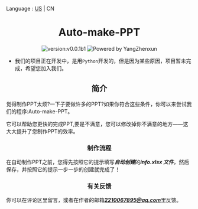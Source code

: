 Language : [US](./README.md) | CN
<h1 align="center">Auto-make-PPT</h1>

<div align="center">
<img src = "https://img.shields.io/badge/version-0.0.1b1-%3Fstyle%3Dflat--square%26logo%3Dappveyor" alt = "version:v0.0.1b1"/>
<img src = "https://img.shields.io/badge/Powered%20by-YangZhenxun-%3Fstyle%3Dflat--square%26logo%3Dappveyor" alt = "Powered by YangZhenxun"/>
<br/>
</div>

* 我们的项目正在开发中，是用<code>Python</code>开发的，但是因为某些原因，项目暂未完成，希望您加入我们。
<h2 align="center">简介</h2>
觉得制作PPT太烦?一下子要做许多的PPT?如果你符合这些条件，你可以来尝试我们的程序:Auto-make-PPT。

它可以帮助您更快的完成PPT,要是不满意，您可以修改掉你不满意的地方——这大大提升了您制作PPT的效率。
<h3 align="center">制作流程</h3>

在自动制作PPT之前，您得先按照它的提示填写***自动创建***的***info.xlsx 文件***，然后保存，并按照它的提示一步一步的创建就完成了！

<h3 align="center">有关反馈</h3>

你可以在评论区里留言，或者在作者的邮箱***2210067895@qq.com***里反馈。
